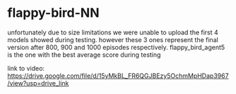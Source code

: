 # flappy-bird-NN

unfortunately due to size limitations we were unable to upload the first 4 models showed during testing. 
however these 3 ones represent the final version after 800, 900 and 1000 episodes respectively. 
flappy_bird_agent5 is the one with the best average score during testing

link to video: https://drive.google.com/file/d/15yMkBL_FR6QGJBEzy5OchmMpHDap3967/view?usp=drive_link
